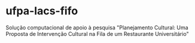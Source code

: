 # ufpa-lacs-fifo
Solução computacional de apoio à pesquisa "Planejamento Cultural: Uma Proposta de Intervenção Cultural na Fila de um Restaurante Universitário"
